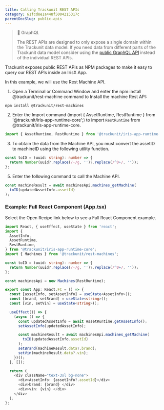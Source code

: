 ```yaml
---
title: Calling Trackunit REST APIs
category: 61fcd8e1a448f5004215317c
parentDocSlug: public-apis
---
```


> 📘 GraphQL
>
> The REST APIs are designed to only expose a single domain within the Trackunit data model.
> If you need data from different parts of the Trackunit data model consider using the [public GraphQL API](./graphql-api) instead of the individual REST APIs.

Trackunit exposes public REST APIs as NPM packages to make it easy to query our REST APIs inside an IrisX App.

In this example, we will use the Rest Machine API.  

1. Open a Terminal or Command Window and enter the npm install @trackunit/rest-machine command to Install the machine Rest API: 

```
npm install @trackunit/rest-machines
```



2. Enter the Import command (import { AssetRuntime, RestRuntime } from '@trackunit/iris-app-runtime-core';) to import `RestRuntime` from @trackunit/iris-app-runtime-core. 

```ts
import { AssetRuntime, RestRuntime } from '@trackunit/iris-app-runtime-core';
```



3. To obtain the data from the Machine API, you must convert the assetID to machineID using the following utility function.

```ts
const toID = (uuid: string): number => {
  return Number(uuid?.replace(/-/g, '')?.replace(/^0+/, ''));
};
```



5. Enter the following command to call the Machine API.  

```ts
const machineResult = await machinesApi.machines_getMachine(
  toID(updatedAssetInfo.assetId)
);
```



### Example: Full React Component (App.tsx)

Select the Open Recipe link below to see a Full React Component example.

```typescript
import React, { useEffect, useState } from 'react';
import {
  AssetInfo,
  AssetRuntime,
  RestRuntime,
} from '@trackunit/iris-app-runtime-core';
import { Machines } from '@trackunit/rest-machines';

const toID = (uuid: string): number => {
  return Number(uuid?.replace(/-/g, '')?.replace(/^0+/, ''));
};

const machinesApi = new Machines(RestRuntime);

export const App: React.FC = () => {
  const [assetInfo, setAssetInfo] = useState<AssetInfo>();
  const [brand, setBrand] = useState<string>();
  const [vin, setVin] = useState<string>();

  useEffect(() => {
    (async () => {
      const updatedAssetInfo = await AssetRuntime.getAssetInfo();
      setAssetInfo(updatedAssetInfo);

      const machineResult = await machinesApi.machines_getMachine(
        toID(updatedAssetInfo.assetId)
      );
      setBrand(machineResult.data?.brand);
      setVin(machineResult.data?.vin);
    })();
  }, []);

  return (
    <div className="text-3xl bg-none">
      <div>AssetInfo: {assetInfo?.assetId}</div>
      <div>brand: {brand} </div>
      <div>vin: {vin} </div>
    </div>
  );
};
```